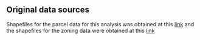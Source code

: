 

## Original data sources
Shapefiles for the parcel data for this analysis was obtained at this [link](https://data.sanjoseca.gov/dataset/parcels/resource/3e23d2d0-e07d-4d13-addd-608cc3221bd5) and the shapefiles for the zoning data were obtained at this [link](https://data.sanjoseca.gov/dataset/zoning-districts/resource/3e2aacc3-f608-483e-85c6-f1be7e1e4995) 